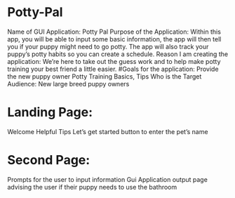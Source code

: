 # Potty-Pal
Name of GUI Application: Potty Pal
Purpose of the Application: Within this app, you will be able to input some basic information, the app will then tell you if your puppy might need to go potty. The app will also track your puppy’s potty habits so you can create a schedule. 
Reason I am creating the application: We’re here to take out the guess work and to help make potty training your best friend a little easier.
#Goals for the application: Provide the new puppy owner Potty Training Basics, Tips
Who is the Target Audience: New large breed puppy owners

# Landing Page:
  Welcome
  Helpful Tips
  Let’s get started button to enter the pet’s name 
# Second Page:
  Prompts for the user to input information
  Gui Application output page advising the user if their puppy needs to use the bathroom

